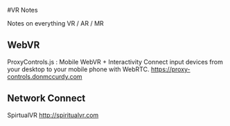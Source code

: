 #VR Notes

Notes on everything VR / AR / MR


## WebVR

ProxyControls.js : Mobile WebVR + Interactivity
Connect input devices from your desktop to your mobile phone with WebRTC.
https://proxy-controls.donmccurdy.com


## Network Connect

SpirtualVR
http://spiritualvr.com
